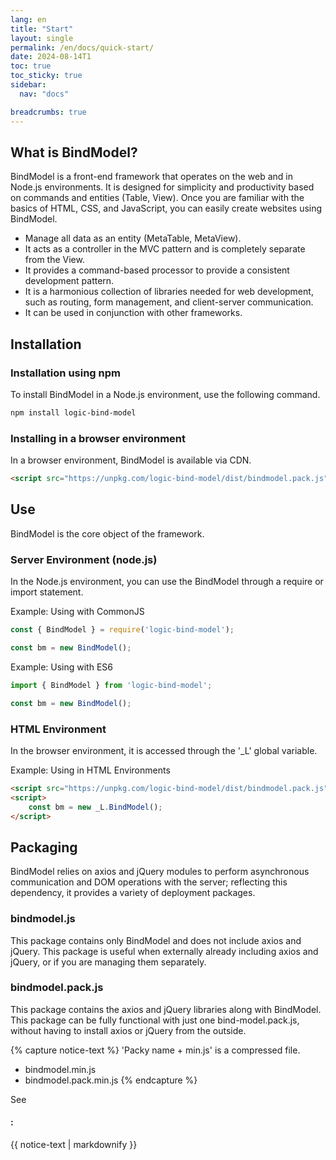 ```yaml
---
lang: en
title: "Start"
layout: single
permalink: /en/docs/quick-start/
date: 2024-08-14T1
toc: true
toc_sticky: true
sidebar:
  nav: "docs"

breadcrumbs: true
---
```


## What is BindModel?

BindModel is a front-end framework that operates on the web and in Node.js environments. It is designed for simplicity and productivity based on commands and entities (Table, View). Once you are familiar with the basics of HTML, CSS, and JavaScript, you can easily create websites using BindModel.

- Manage all data as an entity (MetaTable, MetaView).
- It acts as a controller in the MVC pattern and is completely separate from the View.
- It provides a command-based processor to provide a consistent development pattern.
- It is a harmonious collection of libraries needed for web development, such as routing, form management, and client-server communication.
- It can be used in conjunction with other frameworks.


<!-- **Note:** You won't ever assign this layout directly to a post or page. Instead all other layouts will build off of it by setting `layout: default` in their YAML Front Matter.
{: .notice} -->


<!-- ![image-left](/assets/images/image-alignment-150x150.jpg){: .align-left} The rest of this paragraph is filler for the sake of seeing the text wrap around the 150×150 image, which is **left aligned**. There should be plenty of room above, below, and to the right of the image. Just look at him there --- Hey guy! Way to rock that left side. I don't care what the right aligned image says, you look great. Don't let anyone else tell you differently. -->


## Installation

### Installation using npm

To install BindModel in a Node.js environment, use the following command.

```sh
npm install logic-bind-model
```

### Installing in a browser environment

In a browser environment, BindModel is available via CDN.

```html
<script src="https://unpkg.com/logic-bind-model/dist/bindmodel.pack.js"></script>
```



## Use

BindModel is the core object of the framework.

### Server Environment (node.js)

In the Node.js environment, you can use the BindModel through a require or import statement.

Example: Using with CommonJS
```js
const { BindModel } = require('logic-bind-model');

const bm = new BindModel();
```


Example: Using with ES6
```js
import { BindModel } from 'logic-bind-model';  

const bm = new BindModel();
```

### HTML Environment

In the browser environment, it is accessed through the '_L' global variable. 

Example: Using in HTML Environments
```html    
<script src="https://unpkg.com/logic-bind-model/dist/bindmodel.pack.js"></script>
<script>
	const bm = new _L.BindModel();
</script>
```


## Packaging

BindModel relies on axios and jQuery modules to perform asynchronous communication and DOM operations with the server; reflecting this dependency, it provides a variety of deployment packages.

### bindmodel.js

This package contains only BindModel and does not include axios and jQuery. This package is useful when externally already including axios and jQuery, or if you are managing them separately.

### bindmodel.pack.js

This package contains the axios and jQuery libraries along with BindModel. This package can be fully functional with just one bind-model.pack.js, without having to install axios or jQuery from the outside. 

{% capture notice-text %}
'Packy name + min.js' is a compressed file.
* bindmodel.min.js
* bindmodel.pack.min.js
{% endcapture %}

<div class="notice--info">
  See <h4>:</h4>
  {{ notice-text | markdownify }}
</div>